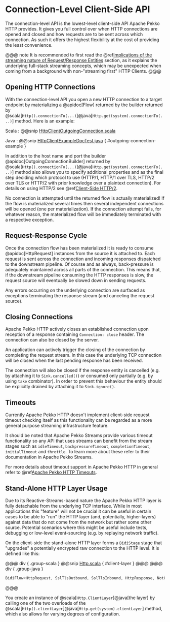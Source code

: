 # Connection-Level Client-Side API

The connection-level API is the lowest-level client-side API Apache Pekko HTTP provides. It gives you full control over when
HTTP connections are opened and closed and how requests are to be sent across which connection. As such it offers the
highest flexibility at the cost of providing the least convenience.

@@@ note
It is recommended to first read the @ref[Implications of the streaming nature of Request/Response Entities](../implications-of-streaming-http-entity.md) section,
as it explains the underlying full-stack streaming concepts, which may be unexpected when coming
from a background with non-"streaming first" HTTP Clients.
@@@

## Opening HTTP Connections

With the connection-level API you open a new HTTP connection to a target endpoint by materializing a @apidoc[Flow]
returned by the builder returned by @scala[`Http().connectionTo(...)`]@java[`Http.get(system).connectionTo(...)`] method.
Here is an example:

Scala
:  @@snip [HttpClientOutgoingConnection.scala](/docs/src/test/scala/docs/http/scaladsl/HttpClientOutgoingConnection.scala)

Java
:  @@snip [HttpClientExampleDocTest.java](/docs/src/test/java/docs/http/javadsl/HttpClientExampleDocTest.java) { #outgoing-connection-example }

In addition to the host name and port the builder @apidoc[OutgoingConnectionBuilder] returned by @scala[`Http().connectionTo(...)`]@java[`Http.get(system).connectionTo(...)`]
method also allows you to specify additional properties and as the final step deciding which protocol to use 
(HTTP/1, HTTP/1 over TLS, HTTP/2 over TLS or HTTP/2 with prior knowledge over a plaintext connection). For details on 
using HTTP/2 see @ref[Client-Side HTTP/2](./http2.md).

No connection is attempted until the returned flow is actually materialized! If the flow is materialized
several times then several independent connections will be opened (one per materialization).
If the connection attempt fails, for whatever reason, the materialized flow will be immediately terminated with a
respective exception.

## Request-Response Cycle

Once the connection flow has been materialized it is ready to consume @apidoc[HttpRequest] instances from the source it is
attached to. Each request is sent across the connection and incoming responses dispatched to the downstream pipeline.
Of course and as always, back-pressure is adequately maintained across all parts of the
connection. This means that, if the downstream pipeline consuming the HTTP responses is slow, the request source will
eventually be slowed down in sending requests.

Any errors occurring on the underlying connection are surfaced as exceptions terminating the response stream (and
canceling the request source).

## Closing Connections

Apache Pekko HTTP actively closes an established connection upon reception of a response containing `Connection: close` header.
The connection can also be closed by the server.

An application can actively trigger the closing of the connection by completing the request stream. In this case the
underlying TCP connection will be closed when the last pending response has been received.

The connection will also be closed if the response entity is cancelled (e.g. by attaching it to `Sink.cancelled()`)
or consumed only partially (e.g. by using `take` combinator). In order to prevent this behaviour the entity should be
explicitly drained by attaching it to `Sink.ignore()`.

## Timeouts

Currently Apache Pekko HTTP doesn't implement client-side request timeout checking itself as this functionality can be regarded
as a more general purpose streaming infrastructure feature.

It should be noted that Apache Pekko Streams provide various timeout functionality so any API that uses streams can benefit
from the stream stages such as `idleTimeout`, `backpressureTimeout`, `completionTimeout`, `initialTimeout`
and `throttle`. To learn more about these refer to their documentation in Apache Pekko Streams.

For more details about timeout support in Apache Pekko HTTP in general refer to @ref[Apache Pekko HTTP Timeouts](../common/timeouts.md).

<a id="http-client-layer"></a>
## Stand-Alone HTTP Layer Usage

Due to its Reactive-Streams-based nature the Apache Pekko HTTP layer is fully detachable from the underlying TCP
interface. While in most applications this "feature" will not be crucial it can be useful in certain cases to be able
to "run" the HTTP layer (and, potentially, higher-layers) against data that do not come from the network but rather
some other source. Potential scenarios where this might be useful include tests, debugging or low-level event-sourcing
(e.g. by replaying network traffic).

On the client-side the stand-alone HTTP layer forms a `BidiStage` stage that "upgrades" a potentially encrypted raw connection to the HTTP level.
It is defined like this:

@@@ div { .group-scala }
@@snip [Http.scala](/http-core/src/main/scala/akka/http/scaladsl/Http.scala) { #client-layer }
@@@
@@@ div { .group-java }
```java
BidiFlow<HttpRequest, SslTlsOutbound, SslTlsInbound, HttpResponse, NotUsed>
```
@@@

You create an instance of @scala[`Http.ClientLayer`]@java[the layer] by calling one of the two overloads
of the @scala[`Http().clientLayer`]@java[`Http.get(system).clientLayer`] method,
which also allows for varying degrees of configuration.
